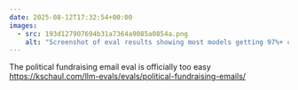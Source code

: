 ```yaml
---
date: 2025-08-12T17:32:54+00:00
images:
  - src: 193d127907694b31a7364a9085a0854a.png
    alt: "Screenshot of eval results showing most models getting 97%+ correct"
---
```


The political fundraising email eval is officially too easy https://kschaul.com/llm-evals/evals/political-fundraising-emails/